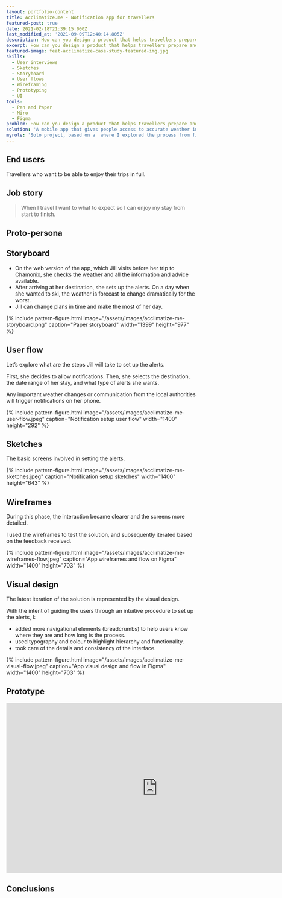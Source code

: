 ```yaml
---
layout: portfolio-content
title: Acclimatize.me - Notification app for travellers
featured-post: true
date: 2021-02-18T21:39:15.000Z
last_modified_at: '2021-09-09T12:40:14.805Z'
description: How can you design a product that helps travellers prepare and acclimatize fast for their trip so they don’t miss a minute of fun?
excerpt: How can you design a product that helps travellers prepare and acclimatize fast for their trip so they don’t miss a minute of fun?
featured-image: feat-acclimatize-case-study-featured-img.jpg
skills:
  - User interviews
  - Sketches
  - Storyboard
  - User flows
  - Wireframing
  - Prototyping
  - UI
tools:
  - Pen and Paper
  - Miro
  - Figma
problem: How can you design a product that helps travellers prepare and acclimatize fast for their trip so they don’t miss a minute of fun?
solution: 'A mobile app that gives people access to accurate weather information about their travel destinations, and to crucial messages from local authorities.'
myrole: 'Solo project, based on a  where I explored the process from finding the users’ needs to visual design.'
---
```

## End users

Travellers who want to be able to enjoy their trips in full.

## Job story

> When I travel I want to what to expect so I can enjoy my stay from start to finish.

## Proto-persona

<!-- Jill enjoys travelling and often plans a weekend away. Whether to ski or to relax on a beach, Jill worries her trips will be ruined if she doesn’t know enough about her destination. It happened a few times already.

She is used to spending time researching a destination, but it feels like only local people are prepared for certain types of weather and events. As her job keeps her increasingly busy, Jill would love to find a smart way to stay in the know.

### Goal

Jill’s goal is to acclimatize rapidly to her destination and be prepared for any changes so that she can enjoy every minute of her trip.

### Behaviour

Jill is tech-savvy. She always makes time to read books and travel. Fascinated by other cultures, she loves to learn as much as possible about them. That’s why Jill treasures her trips and the local people she meets. -->

<!-- ## Use case

For the sake of this case study, I focus on the interaction of setting up and receiving weather and local authorities notifications. This will help users manage weather changes without ruining their trips. -->

## Storyboard

<ul class="smd-ul">
<li>On the web version of the app, which Jill visits before her trip to Chamonix, she checks the weather and all the information and advice available.</li>
<li>After arriving at her destination, she sets up the alerts. On a day when she wanted to ski, the weather is forecast to change dramatically for the worst.</li>
<li>Jill can change plans in time and make the most of her day.</li>
</ul>

{% include pattern-figure.html image="/assets/images/acclimatize-me-storyboard.png" caption="Paper storyboard" width="1399" height="977" %}

## User flow

Let’s explore what are the steps Jill will take to set up the alerts.

First, she decides to allow notifications. Then, she selects the destination, the date range of her stay, and what type of alerts she wants.

Any important weather changes or communication from the local authorities will trigger notifications on her phone.

{% include pattern-figure.html image="/assets/images/acclimatize-me-user-flow.jpeg" caption="Notification setup user flow" width="1400" height="292" %}

## Sketches

The basic screens involved in setting the alerts.

{% include pattern-figure.html image="/assets/images/acclimatize-me-sketches.jpeg" caption="Notification setup sketches" width="1400" height="643" %}

## Wireframes

During this phase, the interaction became clearer and the screens more detailed.

I used the wireframes to test the solution, and subsequently iterated based on the feedback received.

{% include pattern-figure.html image="/assets/images/acclimatize-me-wireframes-flow.jpeg" caption="App wireframes and flow on Figma" width="1400" height="703" %}

## Visual design

The latest iteration of the solution is represented by the visual design.

With the intent of guiding the users through an intuitive procedure to set up the alerts, I:

<ul class="smd-ul">
<li>added more navigational elements (breadcrumbs) to help users know where they are and how long is the process.</li>
<li>used typography and colour to highlight hierarchy and functionality.</li>
<li>took care of the details and consistency of the interface.</li>
</ul>

{% include pattern-figure.html image="/assets/images/acclimatize-me-visual-flow.jpeg" caption="App visual design and flow in Figma" width="1400" height="703" %}

## Prototype

<div class="iframe-container"><iframe loading="lazy" style="border: 1px solid rgba(0, 0, 0, 0.1);" width="800" height="450" src="https://www.figma.com/embed?embed_host=share&amp;url=https%3A%2F%2Fwww.figma.com%2Fproto%2F2UOI7kiE7NHy3jpxTwmbXx%2FAcclimatize.me-App%3Fnode-id%3D221%253A499" allowfullscreen=""></iframe></div>

## Conclusions








